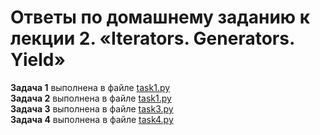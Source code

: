 # Ответы по домашнему заданию к лекции 2. «Iterators. Generators. Yield»

**Задача 1** выполнена в файле [task1.py](task1.py)  
**Задача 2** выполнена в файле [task1.py](task2.py)  
**Задача 3** выполнена в файле [task3.py](task3.py)  
**Задача 4** выполнена в файле [task4.py](task4.py)  
